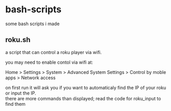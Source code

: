 # bash-scripts
some bash scripts i made
## roku.sh
a script that can control a roku player via wifi.

you may need to enable contol via wifi at:

Home > Settings > System > Advanced System Settings > Control by moble apps > Network access

on first run it will ask you if you want to automaticaly find the IP of your roku or input the IP.     
there are more commands than displayed; read the code for roku_input to find them
